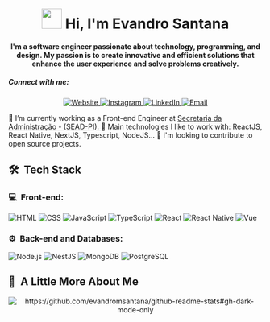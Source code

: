<div align="center">
   <h1><img src="https://emojis.slackmojis.com/emojis/images/1531849430/4246/blob-sunglasses.gif?1531849430" width="40"/> Hi, I'm Evandro Santana</h1>
  <h4>I'm a software engineer passionate about technology, programming, and design. My passion is to create innovative and efficient solutions that enhance the user experience and solve problems creatively.</h4>
</div>
<h5 align="left">Connect with me:</h5>
<p align="center">
<a href="https://www.evandrosantana.com/">
    <img src="https://img.shields.io/badge/-evandrosantana.com-3423A6?style=flat-square&logo=Google-Chrome&logoColor=white" alt="Website"/>
  </a>
  <a href="https://instagram.com/evandrodemacedosa">
    <img src="https://img.shields.io/badge/-@evandrodemacedosa_-E4405F?style=flat-square&logo=Instagram&logoColor=white" alt="Instagram"/>
  </a>  
  <a href="https://linkedin.com/in/evandro-m-santana">
    <img src="https://img.shields.io/badge/-Evandro%20Santana-0077B5?style=flat-square&logo=Linkedin&logoColor=white" alt="LinkedIn"/>
  </a>
  <a href="mailto:evandromsantana@hotmail.com">
    <img src="https://img.shields.io/badge/-evandromsantana@hotmail.com-D14836?style=flat-square&logo=Gmail&logoColor=white" alt="Email"/>
  </a>
</p>
🔭 I’m currently working as a Front-end Engineer at
<a
    href="https://www.sead.pi.gov.br/"
    rel="noreferrer"
    >
    Secretaria da Administração - (SEAD-PI).
</a>
🌱 Main technologies I like to work with: ReactJS, React Native, NextJS, Typescript, NodeJS...
🤝 I'm looking to contribute to open source projects.
<h2>🛠 &nbsp;Tech Stack</h2>
<h3>💻 &nbsp;Front-end:</h3>
<p>
  <img src="https://img.shields.io/badge/-HTML-333333?style=flat&logo=HTML5" alt="HTML"/>
  <img src="https://img.shields.io/badge/-CSS-333333?style=flat&logo=CSS3&logoColor=1572B6" alt="CSS"/>
  <img src="https://img.shields.io/badge/-JavaScript-333333?style=flat&logo=javascript" alt="JavaScript"/>
  <img src="https://img.shields.io/badge/-TypeScript-333333?style=flat&logo=typescript&logoColor=2D79C7" alt="TypeScript"/>
  <img src="https://img.shields.io/badge/-React-333333?style=flat&logo=react" alt="React"/>
  <img src="https://img.shields.io/badge/-React%20Native-333333?style=flat&logo=react" alt="React Native"/>
  <img src="https://img.shields.io/badge/-Vue-333333?style=flat&logo=vue.js" alt="Vue"/>
</p>
<h3>⚙️ &nbsp;Back-end and Databases:</h3>
<p>
  <img src="https://img.shields.io/badge/-Node.js-333333?style=flat&logo=node.js" alt="Node.js"/>
  <img src="https://img.shields.io/badge/-NestJS-333333?style=flat&logo=nestjs&logoColor=E535AB" alt="NestJS"/>
  <img src="https://img.shields.io/badge/-MongoDB-333333?style=flat&logo=mongodb" alt="MongoDB"/>
  <img src="https://img.shields.io/badge/-PostgreSQL-333333?style=flat&logo=postgresql" alt="PostgreSQL"/>
</p>
<h2>🚀 &nbsp;A Little More About Me</h2>
<p align="center">
  <img src="https://github-readme-stats.vercel.app/api?username=evandromsantana&show_icons=true&theme=dark#gh-dark-mode-only" alt="https://github.com/evandromsantana/github-readme-stats#gh-dark-mode-only"/>
</p>
